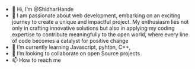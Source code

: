- 👋 Hi, I’m @ShidharHande
- 👀 I am passionate about web development, embarking on an exciting journey to create a unique and impactful project. My enthusiasm lies not only in crafting innovative solutions but also in applying my coding expertise to contribute meaningfully to the open world, where every line of code becomes a catalyst for positive change 
- 🌱 I’m currently learning Javascript, pyhton, C++, 
- 💞️ I’m looking to collaborate on open Source projects 
- 📫 How to reach me 

<!---
Shidhar25/Shidhar25 is a ✨ special ✨ repository because its `README.md` (this file) appears on your GitHub profile.
You can click the Preview link to take a look at your changes.
--->
